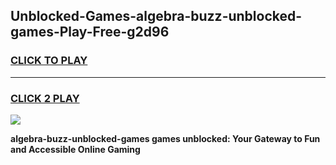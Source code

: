 
## Unblocked-Games-algebra-buzz-unblocked-games-Play-Free-g2d96
<h3>
<a href="https://premium76.site?title=algebra-buzz-unblocked-games&ref=18A1">CLICK TO PLAY</a></h3>
<hr>

<h3>
<a href="https://premium76.site?title=algebra-buzz-unblocked-games&ref=18A1">CLICK 2 PLAY</a>
  
</h3>

<a href="https://premium76.site?title=algebra-buzz-unblocked-games&ref=18A1"><img src="https://clearcache.store/games.png"></a>


**algebra-buzz-unblocked-games games unblocked: Your Gateway to Fun and Accessible Online Gaming**
